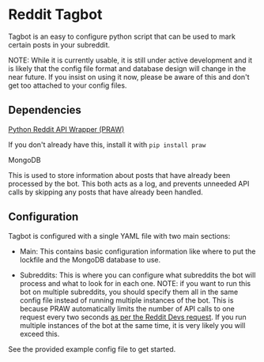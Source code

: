 # Reddit Tagbot
Tagbot is an easy to configure python script that can be used to mark certain posts in your subreddit.

NOTE: While it is currently usable, it is still under active development and it is likely that the config file format and database design will change in the near future. If you insist on using it now, please be aware of this and don't get too attached to your config files.

## Dependencies
[Python Reddit API Wrapper (PRAW)](https://github.com/praw-dev/praw)

If you don't already have this, install it with `pip install praw`

MongoDB

This is used to store information about posts that have already been processed by the bot. This both acts as a log, and prevents unneeded API calls by skipping any posts that have already been handled.

## Configuration
Tagbot is configured with a single YAML file with two main sections:

* Main: This contains basic configuration information like where to put the lockfile and the MongoDB database to use.

* Subreddits: This is where you can configure what subreddits the bot will process and what to look for in each one. NOTE: if you want to run this bot on multiple subreddits, you should specify them all in the same config file instead of running multiple instances of the bot. This is because PRAW automatically limits the number of API calls to one request every two seconds [as per the Reddit Devs request](https://github.com/mellort/reddit_api#faq). If you run multiple instances of the bot at the same time, it is very likely you will exceed this.

See the provided example config file to get started.
